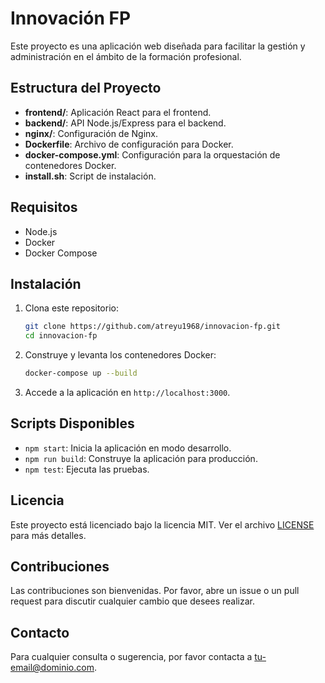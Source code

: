 # Innovación FP

Este proyecto es una aplicación web diseñada para facilitar la gestión y administración en el ámbito de la formación profesional.

## Estructura del Proyecto

- **frontend/**: Aplicación React para el frontend.
- **backend/**: API Node.js/Express para el backend.
- **nginx/**: Configuración de Nginx.
- **Dockerfile**: Archivo de configuración para Docker.
- **docker-compose.yml**: Configuración para la orquestación de contenedores Docker.
- **install.sh**: Script de instalación.

## Requisitos

- Node.js
- Docker
- Docker Compose

## Instalación

1. Clona este repositorio:
    ```sh
    git clone https://github.com/atreyu1968/innovacion-fp.git
    cd innovacion-fp
    ```

2. Construye y levanta los contenedores Docker:
    ```sh
    docker-compose up --build
    ```

3. Accede a la aplicación en `http://localhost:3000`.

## Scripts Disponibles

- `npm start`: Inicia la aplicación en modo desarrollo.
- `npm run build`: Construye la aplicación para producción.
- `npm test`: Ejecuta las pruebas.

## Licencia

Este proyecto está licenciado bajo la licencia MIT. Ver el archivo [LICENSE](LICENSE) para más detalles.

## Contribuciones

Las contribuciones son bienvenidas. Por favor, abre un issue o un pull request para discutir cualquier cambio que desees realizar.

## Contacto

Para cualquier consulta o sugerencia, por favor contacta a [tu-email@dominio.com](mailto:tu-email@dominio.com).

